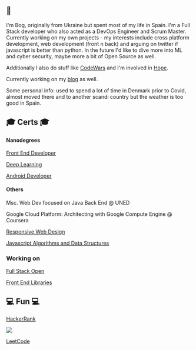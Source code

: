 ## 👋
I'm Bog, originally from Ukraine but spent most of my life in Spain. I'm a Full Stack developer who also acted as a DevOps Engineer and Scrum Master. Currently working on my own projects - my interests include cross platform development, web development (front n back) and arguing on twitter if javascript is better than python. In the future I'd like to dive more into ML and cyber security, maybe more a bit of Open Source as well.  

Additionally I also do stuff like [CodeWars](https://www.codewars.com/users/bgdnvk) and I'm involved in [Hope](http://proyectohope.centromedicodespierta.es/).

Currently working on my [blog](https://bognov.tech/) as well.

Some personal info: used to spend a lot of time in Denmark prior to Covid, almost moved there and to another scandi country but the weather is too good in Spain.
## 🎓 Certs 🎓
#### Nanodegrees
[Front End Developer](https://confirm.udacity.com/6V3TCRCC)

[Deep Learning](https://confirm.udacity.com/JYDXSXTQ) 

[Android Developer](https://confirm.udacity.com/RA9QAPDU) 

#### Others
Msc. Web Dev focused on Java Back End @ UNED

Google Cloud Platform: Architecting with Google Compute Engine @ Coursera

[Responsive Web Design](https://www.freecodecamp.org/certification/bgdnvk/responsive-web-design) 

[Javascript Algorithms and Data Structures](https://www.freecodecamp.org/certification/bgdnvk/javascript-algorithms-and-data-structures) 

### Working on

[Full Stack Open](https://fullstackopen.com/en/) 

[Front End Libraries](https://www.freecodecamp.org/learn/front-end-libraries/) 


## 💻 Fun 💻
[HackerRank](https://www.hackerrank.com/bnovykov)

<a>
 <img align="center" src="https://www.codewars.com/users/bgdnvk/badges/large" />
</a>

[LeetCode](https://leetcode.com/bgdnvk/)


<!--
**bgdnvk/bgdnvk** is a ✨ _special_ ✨ repository because its `README.md` (this file) appears on your GitHub profile.

Here are some ideas to get you started:

- 🔭 I’m currently working on ...
- 🌱 I’m currently learning ...
- 👯 I’m looking to collaborate on ...
- 🤔 I’m looking for help with ...
- 💬 Ask me about ...
- 📫 How to reach me: ...
- 😄 Pronouns: ...
- ⚡ Fun fact: ...
-->
